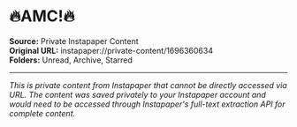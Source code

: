 # 🔥AMC!🔥

**Source:** Private Instapaper Content  
**Original URL:** instapaper://private-content/1696360634  
**Folders:** Unread, Archive, Starred  

---

*This is private content from Instapaper that cannot be directly accessed via URL. The content was saved privately to your Instapaper account and would need to be accessed through Instapaper's full-text extraction API for complete content.*